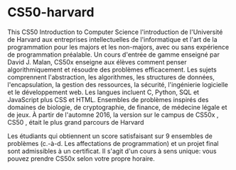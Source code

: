 # CS50-harvard
This CS50 Introduction to Computer Science l'introduction de l'Université de Harvard aux entreprises intellectuelles de l'informatique et l'art de la programmation pour les majors et les non-majors, avec ou sans expérience de programmation préalable. Un cours d'entrée de gamme enseigné par David J. Malan, CS50x enseigne aux élèves comment penser algorithmiquement et résoudre des problèmes efficacement. Les sujets comprennent l'abstraction, les algorithmes, les structures de données, l'encapsulation, la gestion des ressources, la sécurité, l'ingénierie logicielle et le développement web. Les langues incluent C, Python, SQL et JavaScript plus CSS et HTML. Ensembles de problèmes inspirés des domaines de biologie, de cryptographie, de finance, de médecine légale et de jeux. À partir de l'automne 2016, la version sur le campus de CS50x , CS50 , était le plus grand parcours de Harvard

Les étudiants qui obtiennent un score satisfaisant sur 9 ensembles de problèmes (c.-à-d. Les affectations de programmation) et un projet final sont admissibles à un certificat. Il s'agit d'un cours à sens unique: vous pouvez prendre CS50x selon votre propre horaire.
